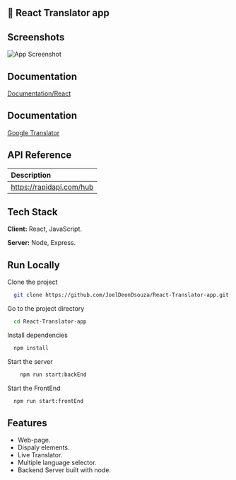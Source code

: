 ## 🚀 React Translator app

## Screenshots

![App Screenshot](https://jobelhome.w3spaces.com/Screenshot_2022-04-20_at_00.48.14.png?bypass-cache=08665181)

## Documentation

[Documentation/React](https://reactjs.org/)

## Documentation

[Google Translator](https://rapidapi.com/datascraper/api/google-translate20/)

## API Reference

| Description              |
| :----------------------- |
| https://rapidapi.com/hub |

## Tech Stack

**Client:** React, JavaScript.

**Server:** Node, Express.

## Run Locally

Clone the project

```bash
  git clone https://github.com/JoelDeonDsouza/React-Translator-app.git
```

Go to the project directory

```bash
  cd React-Translator-app
```

Install dependencies

```bash
  npm install
```

Start the server

```bash
    npm run start:backEnd

```

Start the FrontEnd

```bash
  npm run start:frontEnd
```

## Features

- Web-page.
- Dispaly elements.
- Live Translator.
- Multiple language selector.
- Backend Server built with node.
